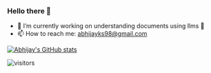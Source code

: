### Hello there 👋

- 🔭 I’m currently working on understanding documents using llms 🤖
- 📫 How to reach me: abhijayks98@gmail.com

[![Abhijay's GitHub stats](https://github-readme-stats.vercel.app/api?username=abhijaysingh&hide=contribs,prs&show_icons=true&theme=dark)](https://github.com/abhijaysingh/github-readme-stats)

![visitors](![](https://komarev.com/ghpvc/?username=abhijaysingh&color=green))
